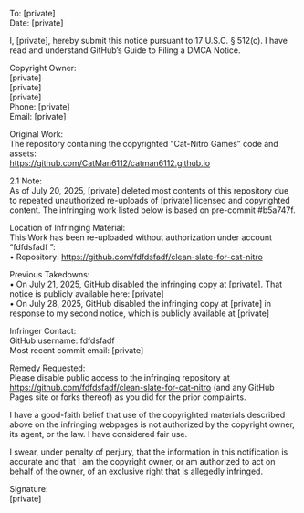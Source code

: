 To: [private]  
Date: [private]  

I, [private], hereby submit this notice pursuant to 17 U.S.C. § 512(c). I have read and understand GitHub’s Guide to Filing a DMCA Notice.

Copyright Owner:  
[private]  
[private]  
[private]  
Phone: [private]  
Email: [private]  

Original Work:  
The repository containing the copyrighted “Cat-Nitro Games” code and assets:  
https://github.com/CatMan6112/catman6112.github.io

2.1 Note:  
As of July 20, 2025, [private] deleted most contents of this repository due to repeated unauthorized re-uploads of [private] licensed and copyrighted content. The infringing work listed below is based on pre-commit #b5a747f.

Location of Infringing Material:  
This Work has been re-uploaded without authorization under account “fdfdsfadf ”:  
• Repository: https://github.com/fdfdsfadf/clean-slate-for-cat-nitro

Previous Takedowns:  
• On July 21, 2025, GitHub disabled the infringing copy at [private]. That notice is publicly available here: [private]  
• On July 28, 2025, GitHub disabled the infringing copy at [private] in response to my second notice, which is publicly available at [private]  

Infringer Contact:  
GitHub username:  fdfdsfadf  
Most recent commit email: [private]  

Remedy Requested:  
Please disable public access to the infringing repository at  https://github.com/fdfdsfadf/clean-slate-for-cat-nitro   (and any GitHub Pages site or forks thereof) as you did for the prior complaints.

I have a good-faith belief that use of the copyrighted materials described above on the infringing webpages is not authorized by the copyright owner, its agent, or the law. I have considered fair use.

I swear, under penalty of perjury, that the information in this notification is accurate and that I am the copyright owner, or am authorized to act on behalf of the owner, of an exclusive right that is allegedly infringed.

Signature:  
[private]  
